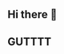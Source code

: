 ## Hi there 👋
## GUTTTT
<!--ial_ ✨ repository because its `README.md` (this file) appears on your GitHub profile.

**erguthub/erguthub** is a ✨ _spec
Here are some ideas to get you started:

-  I’m currently working on ...
- 🌱 I’m currently learning ...
- 👯 I’m looking to collaborate on ...
- 🤔 I’m looking for help with ...
- 💬 Ask me about ...
- 📫 How to reach me: ...
- 😄 Pronouns: ...
- ⚡ Fun fact: ...
-->
